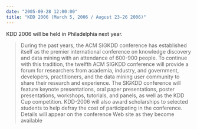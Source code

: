 ```yaml
---
date: "2005-09-28 12:00:00"
title: "KDD 2006 (March 5, 2006 / August 23-26 2006)"
---
```




KDD 2006 will be held in Philadelphia next year.

> During the past years, the ACM SIGKDD conference has established itself as the premier international conference on knowledge discovery and data mining with an attendance of 600-900 people. To continue with this tradition, the twelfth ACM SIGKDD conference will provide a forum for researchers from academia, industry, and government, developers, practitioners, and the data mining user community to share their research and experience. The SIGKDD conference will feature keynote presentations, oral paper presentations, poster presentations, workshops, tutorials, and panels, as well as the KDD Cup competition. KDD-2006 will also award scholarships to selected students to help defray the cost of participating in the conference. Details will appear on the conference Web site as they become available



